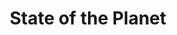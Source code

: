 ---
title: State of the Planet
url: 'https://blogs.ei.columbia.edu/category/climate/'
categories:
  - 0ec6e5b5-0a80-4c8d-b45f-b78c99492d8d
tags:
  - news
description: >-
  News from the Earth Institute at Columbia University.  Columbia’s Earth
  Institute blends research in the physical and social sciences, education and
  practical solutions to help guide the world onto a path toward sustainability.
image: null
blueprint: action

---